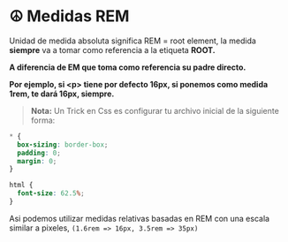 # ☮ Medidas REM

Unidad de medida absoluta significa REM = root element, la medida **siempre** va a tomar como referencia a la etiqueta **ROOT.**

**A diferencia de EM que toma como referencia su padre directo.**

**Por ejemplo, si \<p> tiene por defecto 16px, si ponemos como medida 1rem, te dará 16px, siempre.**

> **Nota:** Un Trick en Css es configurar tu archivo inicial de la siguiente forma:

```css
* {
  box-sizing: border-box;
  padding: 0;
  margin: 0;
}

html {
  font-size: 62.5%;
}
```

Asi podemos utilizar medidas relativas basadas en REM con una escala\
similar a pixeles, `(1.6rem => 16px, 3.5rem => 35px)`
